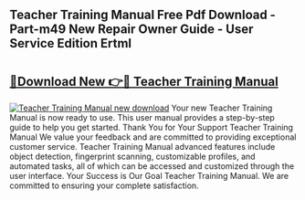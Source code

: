## Teacher Training Manual Free Pdf Download - Part-m49 New Repair Owner Guide - User Service Edition Ertml

# <h2><a href="http://cf2159.oget.top/?id=Teacher+Training+Manual">🔗Download New 👉🔴 Teacher Training Manual</a></h2>

[![Teacher Training Manual new download](https://i.imgur.com/5g1atiW.png)](http://cf2159.oget.top/?id=Teacher+Training+Manual)
Your new Teacher Training Manual is now ready to use. This user manual provides a step-by-step guide to help you get started. Thank You for Your Support Teacher Training Manual We value your feedback and are committed to providing exceptional customer service. Teacher Training Manual advanced features include object detection, fingerprint scanning, customizable profiles, and automated tasks, all of which can be accessed and customized through the user interface. Your Success is Our Goal Teacher Training Manual. We are committed to ensuring your complete satisfaction.
